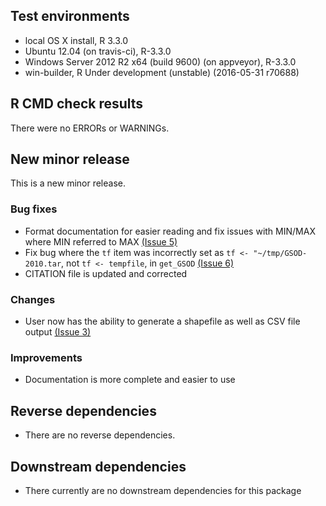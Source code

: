 ## Test environments
* local OS X install, R 3.3.0
* Ubuntu 12.04 (on travis-ci), R-3.3.0
* Windows Server 2012 R2 x64 (build 9600) (on appveyor), R-3.3.0
* win-builder, R Under development (unstable) (2016-05-31 r70688)

## R CMD check results
There were no ERRORs or WARNINGs. 

## New minor release
This is a new minor release.

### Bug fixes
  * Format documentation for easier reading and fix issues with MIN/MAX where MIN referred to MAX [(Issue 5)](https://github.com/adamhsparks/GSODR/issues/5)
  * Fix bug where the `tf` item was incorrectly set as `tf <- "~/tmp/GSOD-2010.tar`, not `tf <- tempfile`, in `get_GSOD` [(Issue 6)](https://github.com/adamhsparks/GSODR/issues/6)
  * CITATION file is updated and corrected
  
### Changes
  * User now has the ability to generate a shapefile as well as CSV file output [(Issue 3)](https://github.com/adamhsparks/GSODR/issues/3)
  
### Improvements
  * Documentation is more complete and easier to use

## Reverse dependencies
* There are no reverse dependencies.

## Downstream dependencies
* There currently are no downstream dependencies for this package
